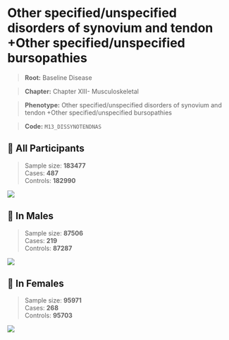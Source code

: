 # Other specified/unspecified disorders of synovium and tendon +Other specified/unspecified bursopathies

> **Root:** Baseline Disease  

> **Chapter:** Chapter XIII- Musculoskeletal  

> **Phenotype:** Other specified/unspecified disorders of synovium and tendon +Other specified/unspecified bursopathies  

> **Code:** `M13_DISSYNOTENDNAS`

## 🧪 All Participants  
> Sample size: **183477**  
> Cases: **487**  
> Controls: **182990**
<img src="/Disease/Figures/ALL/Incidence/M13_DISSYNOTENDNAS.png"/>
<CsvTable src="/Disease_Data/ALL/Incidence/COX_M13_DISSYNOTENDNAS.csv" label="🔍 View full results" />

## 👨 In Males  
> Sample size: **87506**  
> Cases: **219**  
> Controls: **87287**
<img src="/Disease/Figures/Male/Incidence/M13_DISSYNOTENDNAS.png"/>
<CsvTable src="/Disease_Data/Male/Incidence/COX_M13_DISSYNOTENDNAS.csv" label="🔍 View full results" />

## 👩 In Females  
> Sample size: **95971**  
> Cases: **268**  
> Controls: **95703**
<img src="/Disease/Figures/Female/Incidence/M13_DISSYNOTENDNAS.png"/>
<CsvTable src="/Disease_Data/Female/Incidence/COX_M13_DISSYNOTENDNAS.csv" label="🔍 View full results" />
